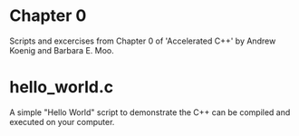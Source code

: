 # Chapter 0
Scripts and excercises from Chapter 0 of 'Accelerated C++' by Andrew Koenig and Barbara E. Moo.

# hello_world.c
A simple "Hello World" script to demonstrate the C++ can be compiled and executed on your computer.
